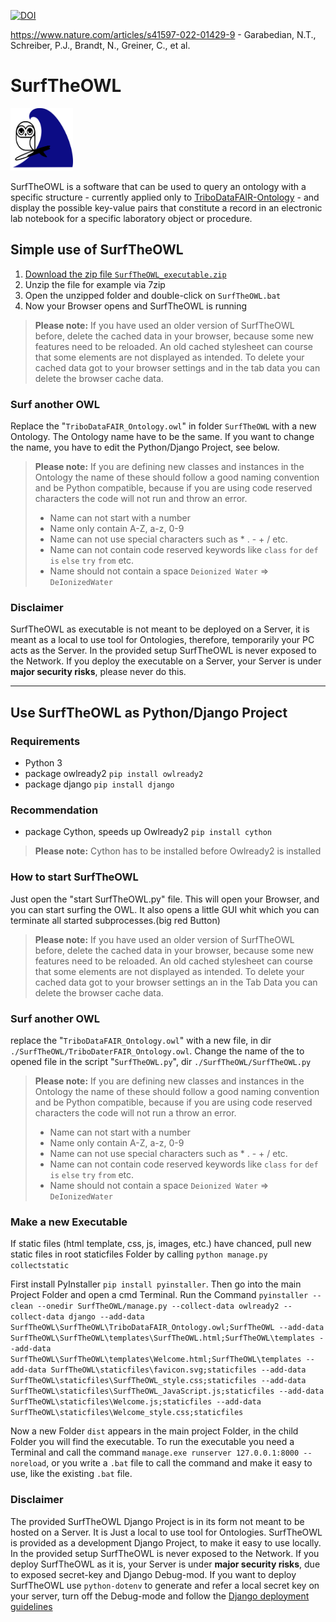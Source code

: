 [![DOI](https://zenodo.org/badge/349357816.svg)](https://zenodo.org/badge/latestdoi/349357816)

https://www.nature.com/articles/s41597-022-01429-9 - Garabedian, N.T., Schreiber, P.J., Brandt, N., Greiner, C., et al.

# SurfTheOWL
<img src="https://github.com/nick-garabedian/SurfTheOWL/blob/master/staticfiles/favicon.svg" width=100 height=100 style="background-color: white">

SurfTheOWL is a software that can be used to query an ontology with a specific structure - currently applied only to [TriboDataFAIR-Ontology](https://github.com/nick-garabedian/TriboDataFAIR-Ontology/) - and display the possible key-value pairs that constitute a record in an electronic lab notebook for a specific laboratory object or procedure.

## Simple use of SurfTheOWL 
1. [Download the zip file ```SurfTheOWL_executable.zip```](https://github.com/nick-garabedian/SurfTheOWL/releases)
2. Unzip the file for example via 7zip
3. Open the unzipped folder and double-click on ```SurfTheOWL.bat```
4. Now your Browser opens and SurfTheOWL is running 

>**Please note:** If you have used an older version of SurfTheOWL before, delete the cached data in your browser, because some new features need to be reloaded. An old cached stylesheet can course that some elements are not displayed as intended. To delete your cached data got to your browser settings and in the tab data you can delete the browser cache data.

### Surf another OWL
Replace the "```TriboDataFAIR_Ontology.owl```" in folder ```SurfTheOWL``` with a new Ontology. The Ontology name have to be the same. If you want to change the name, you have to edit the Python/Django Project, see below.
>**Please note:** If you are defining new classes and instances in the Ontology the name of these should follow a good naming convention and be Python compatible, because if you are using code reserved characters the code will not run and throw an error.
>* Name can not start with a number
>* Name only contain A-Z, a-z, 0-9 
>* Name can not use special characters such as * .  -  +  / etc.
>* Name can not contain code reserved keywords like ```class``` ```for``` ```def``` ```is``` ```else``` ```try``` ```from``` etc.
>* Name should not contain a space ```Deionized Water``` => ```DeIonizedWater```

### Disclaimer
SurfTheOWL as executable is not meant to be deployed on a Server, it is meant as a local to use tool for Ontologies, 
therefore, temporarily your PC acts as the Server. In the provided setup SurfTheOWL is never exposed to the Network. 
If you deploy the executable on a Server, your Server is under **major security risks**, please never do this.  


---
## Use SurfTheOWL as Python/Django Project 
### Requirements
+ Python 3
+ package owlready2
```pip install owlready2```
+ package django ```pip install django```
### Recommendation 
+ package Cython, speeds up Owlready2 ```pip install cython``` 
>**Please note:** Cython has to be installed before Owlready2 is installed 

### How to start SurfTheOWL
Just open the "start SurfTheOWL.py" file. 
This will open your Browser, and you can start surfing the OWL.
It also opens a little GUI whit which you can terminate all started subprocesses.(big red Button) 
>**Please note:** If you have used an older version of SurfTheOWL before, delete the cached data in your browser, because some new features need to be reloaded. An old cached stylesheet can course that some elements are not displayed as intended. To delete your cached data got to your browser settings an in the Tab Data you can delete the browser cache data.




### Surf another OWL 
replace the "```TriboDataFAIR_Ontology.owl```" with a new file, in dir ```./SurfTheOWL/TriboDaterFAIR_Ontology.owl```.
Change the name of the to opened file in the script "```SurfTheOWL.py```", dir ```./SurfTheOWL/SurfTheOWL.py```
>**Please note:** If you are defining new classes and instances in the Ontology the name of these should follow a good naming convention and be Python compatible, because if you are using code reserved characters the code will not run a throw an error.
>* Name can not start with a number
>* Name only contain A-Z, a-z, 0-9 
>* Name can not use special characters such as * .  -  +  / etc.
>* Name can not contain code reserved keywords like ```class``` ```for``` ```def``` ```is``` ```else``` ```try``` ```from``` etc.
>* Name should not contain a space ```Deionized Water``` => ```DeIonizedWater```

### Make a new Executable
If static files (html template, css, js, images, etc.) have chanced, pull new static files in root staticfiles Folder by calling ````python manage.py collectstatic````

First install PyInstaller ```pip install pyinstaller```.
Then go into the main Project Folder and open a cmd Terminal.
Run the Command ``pyinstaller --clean --onedir SurfTheOWL/manage.py --collect-data owlready2 --collect-data django --add-data SurfTheOWL\SurfTheOWL\TriboDataFAIR_Ontology.owl;SurfTheOWL --add-data SurfTheOWL\SurfTheOWL\templates\SurfTheOWL.html;SurfTheOWL\templates --add-data SurfTheOWL\SurfTheOWL\templates\Welcome.html;SurfTheOWL\templates --add-data SurfTheOWL\staticfiles\favicon.svg;staticfiles --add-data SurfTheOWL\staticfiles\SurfTheOWL_style.css;staticfiles --add-data SurfTheOWL\staticfiles\SurfTheOWL_JavaScript.js;staticfiles --add-data SurfTheOWL\staticfiles\Welcome.js;staticfiles --add-data SurfTheOWL\staticfiles\Welcome_style.css;staticfiles``

Now a new Folder ```dist``` appears in the main project Folder, in the child Folder you will find the executable. 
To run the executable you need a Terminal and call the command ``manage.exe runserver 127.0.0.1:8000 --noreload``,
or you write a ```.bat``` file to call the command and make it easy to use, like the existing ```.bat``` file. 

### Disclaimer
The provided SurfTheOWL Django Project is in its form not meant to be hosted on a Server.
It is Just a local to use tool for Ontologies. SurfTheOWL is provided as a development Django Project, to make it easy to use locally.
In the provided setup SurfTheOWL is never exposed to the Network. 
If you deploy SurfTheOWL as it is, your Server is under **major security risks**, due to exposed secret-key and Django Debug-mod.
If you want to deploy SurfTheOWL use ``python-dotenv`` to generate and refer a local secret key on your server, turn off the Debug-mode and follow the [Django deployment guidelines](https://docs.djangoproject.com/en/3.2/howto/deployment/) 
